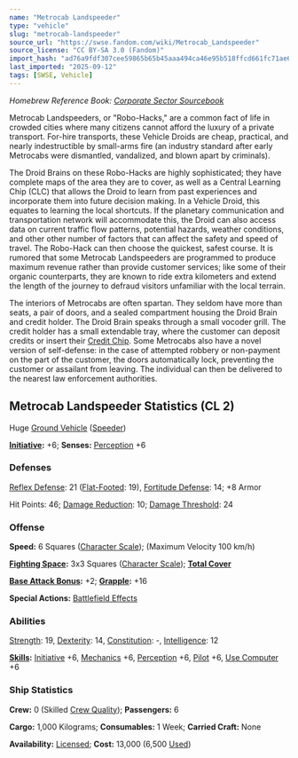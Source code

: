 ```yaml
---
name: "Metrocab Landspeeder"
type: "vehicle"
slug: "metrocab-landspeeder"
source_url: "https://swse.fandom.com/wiki/Metrocab_Landspeeder"
source_license: "CC BY-SA 3.0 (Fandom)"
import_hash: "ad76a9fdf307cee59865b65b45aaa494ca46e95b518ffcd661fc71ae66191d75"
last_imported: "2025-09-12"
tags: [SWSE, Vehicle]
---
```

*Homebrew Reference Book: [Corporate Sector Sourcebook](https://swse.fandom.com/wiki/Corporate_Sector_Sourcebook)*

Metrocab Landspeeders, or "Robo-Hacks," are a common fact of life in crowded cities where many citizens cannot afford the luxury of a private transport. For-hire transports, these Vehicle Droids are cheap, practical, and nearly indestructible by small-arms fire (an industry standard after early Metrocabs were dismantled, vandalized, and blown apart by criminals).

The Droid Brains on these Robo-Hacks are highly sophisticated; they have complete maps of the area they are to cover, as well as a Central Learning Chip (CLC) that allows the Droid to learn from past experiences and incorporate them into future decision making. In a Vehicle Droid, this equates to learning the local shortcuts. If the planetary communication and transportation network will accommodate this, the Droid can also access data on current traffic flow patterns, potential hazards, weather conditions, and other other number of factors that can affect the safety and speed of travel. The Robo-Hack can then choose the quickest, safest course. It is rumored that some Metrocab Landspeeders are programmed to produce maximum revenue rather than provide customer services; like some of their organic counterparts, they are known to ride extra kilometers and extend the length of the journey to defraud visitors unfamiliar with the local terrain.

The interiors of Metrocabs are often spartan. They seldom have more than seats, a pair of doors, and a sealed compartment housing the Droid Brain and credit holder. The Droid Brain speaks through a small vocoder grill. The credit holder has a small extendable tray, where the customer can deposit credits or insert their [Credit Chip](https://swse.fandom.com/wiki/Credit_Chip). Some Metrocabs also have a novel version of self-defense: in the case of attempted robbery or non-payment on the part of the customer, the doors automatically lock, preventing the customer or assailant from leaving. The individual can then be delivered to the nearest law enforcement authorities.
## Metrocab Landspeeder Statistics (CL 2)
Huge [Ground Vehicle](https://swse.fandom.com/wiki/Ground_Vehicle) ([Speeder](https://swse.fandom.com/wiki/Speeder))

**[Initiative](https://swse.fandom.com/wiki/Initiative):** +6; **Senses:** [Perception](https://swse.fandom.com/wiki/Perception) +6
### Defenses
[Reflex Defense](https://swse.fandom.com/wiki/Reflex_Defense_(Vehicles)): 21 ([Flat-Footed](https://swse.fandom.com/wiki/Flat-Footed): 19), [Fortitude Defense](https://swse.fandom.com/wiki/Fortitude_Defense_(Vehicles)): 14; +8 Armor

Hit Points: 46; [Damage Reduction](https://swse.fandom.com/wiki/Damage_Reduction): 10; [Damage Threshold](https://swse.fandom.com/wiki/Damage_Threshold_(Vehicles)): 24
### Offense
**Speed:** 6 Squares ([Character Scale](https://swse.fandom.com/wiki/Character_Scale)); (Maximum Velocity 100 km/h)

**[Fighting Space](https://swse.fandom.com/wiki/Fighting_Space):** 3x3 Squares ([Character Scale](https://swse.fandom.com/wiki/Character_Scale)); [**Total Cover**](https://swse.fandom.com/wiki/Total_Cover)

**[Base Attack Bonus](https://swse.fandom.com/wiki/Base_Attack_Bonus):** +2; **[Grapple](https://swse.fandom.com/wiki/Grapple):** +16

**Special Actions:** [Battlefield Effects](https://swse.fandom.com/wiki/Battlefield_Effects)
### Abilities
[Strength](https://swse.fandom.com/wiki/Strength): 19, [Dexterity](https://swse.fandom.com/wiki/Dexterity): 14, [Constitution](https://swse.fandom.com/wiki/Constitution): -, [Intelligence](https://swse.fandom.com/wiki/Intelligence): 12

**[Skills](https://swse.fandom.com/wiki/Skills):** [Initiative](https://swse.fandom.com/wiki/Initiative) +6, [Mechanics](https://swse.fandom.com/wiki/Mechanics) +6, [Perception](https://swse.fandom.com/wiki/Perception) +6, [Pilot](https://swse.fandom.com/wiki/Pilot) +6, [Use Computer](https://swse.fandom.com/wiki/Use_Computer) +6
### Ship Statistics
**Crew:** 0 (Skilled [Crew Quality](https://swse.fandom.com/wiki/Crew_Quality)); **Passengers:** 6

**Cargo:** 1,000 Kilograms; **Consumables:** 1 Week; **Carried Craft:** None

**Availability:** [Licensed](https://swse.fandom.com/wiki/Licensed); **Cost:** 13,000 (6,500 [Used](https://swse.fandom.com/wiki/Used))